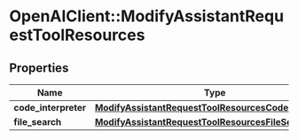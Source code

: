 # OpenAIClient::ModifyAssistantRequestToolResources

## Properties
Name | Type | Description | Notes
------------ | ------------- | ------------- | -------------
**code_interpreter** | [**ModifyAssistantRequestToolResourcesCodeInterpreter**](ModifyAssistantRequestToolResourcesCodeInterpreter.md) |  | [optional] 
**file_search** | [**ModifyAssistantRequestToolResourcesFileSearch**](ModifyAssistantRequestToolResourcesFileSearch.md) |  | [optional] 

